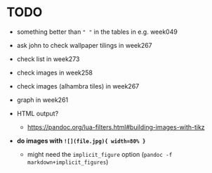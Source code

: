 # TODO

- something better than `" "` in the tables in e.g. week049
- ask john to check wallpaper tilings in week267
- check list in week273
- check images in week258
- check images (alhambra tiles) in week267
- graph in week261

- HTML output?
    + https://pandoc.org/lua-filters.html#building-images-with-tikz
- **do images with `![](file.jpg){ width=80% }`**
    + might need the `implicit_figure` option (`pandoc -f markdown+implicit_figures`)